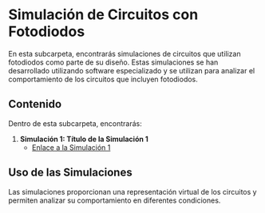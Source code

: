 # Simulación de Circuitos con Fotodiodos

En esta subcarpeta, encontrarás simulaciones de circuitos que utilizan fotodiodos como parte de su diseño. Estas simulaciones se han desarrollado utilizando software especializado y se utilizan para analizar el comportamiento de los circuitos que incluyen fotodiodos.

## Contenido

Dentro de esta subcarpeta, encontrarás:

1. **Simulación 1: Título de la Simulación 1**
   - [Enlace a la Simulación 1](enlace-a-la-simulacion-1/README.md)



## Uso de las Simulaciones

Las simulaciones proporcionan una representación virtual de los circuitos y permiten analizar su comportamiento en diferentes condiciones.

